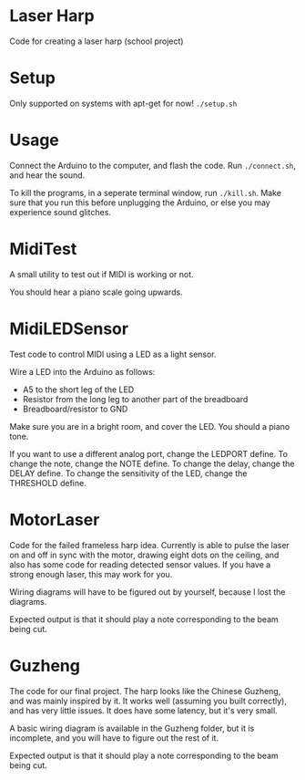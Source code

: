 # Laser Harp
Code for creating a laser harp (school project)

# Setup
Only supported on systems with apt-get for now!
`./setup.sh`

# Usage
Connect the Arduino to the computer, and flash the code. Run `./connect.sh`, and hear the sound. 

To kill the programs, in a seperate terminal window, run `./kill.sh`. Make sure that you run this before unplugging the Arduino, or else you may experience sound glitches.

# MidiTest
A small utility to test out if MIDI is working or not.

You should hear a piano scale going upwards.

# MidiLEDSensor
Test code to control MIDI using a LED as a light sensor.

Wire a LED into the Arduino as follows:
* A5 to the short leg of the LED
* Resistor from the long leg to another part of the breadboard
* Breadboard/resistor to GND

Make sure you are in a bright room, and cover the LED. You should a piano tone.

If you want to use a different analog port, change the LEDPORT define. To change the note, change the NOTE define. To change the delay, change the DELAY define. To change the sensitivity of the LED, change the THRESHOLD define.

# MotorLaser
Code for the failed frameless harp idea. Currently is able to pulse the laser on and off in sync with the motor, drawing eight dots on the ceiling, and also has some code for reading detected sensor values. If you have a strong enough laser, this may work for you.

Wiring diagrams will have to be figured out by yourself, because I lost the diagrams.

Expected output is that it should play a note corresponding to the beam being cut.

# Guzheng
The code for our final project. The harp looks like the Chinese Guzheng, and was mainly inspired by it. It works well (assuming you built correctly), and has very little issues. It does have some latency, but it's very small.

A basic wiring diagram is available in the Guzheng folder, but it is incomplete, and you will have to figure out the rest of it.

Expected output is that it should play a note corresponding to the beam being cut.
